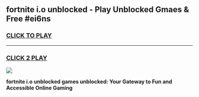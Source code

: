 
## fortnite i.o unblocked - Play Unblocked Gmaes & Free #ei6ns
<h3>
<a href="https://news.freeplayer.one?title=fortnite_i.o_unblocked&ref=26F">CLICK TO PLAY</a></h3>
<hr>

<h3>
<a href="https://news.freeplayer.one?title=fortnite_i.o_unblocked&ref=26F">CLICK 2 PLAY</a>
  
</h3>

<a href="https://news.freeplayer.one?title=fortnite_i.o_unblocked&ref=26F/"><img src="https://clearcache.store/games.png"></a>


**fortnite i.o unblocked games unblocked: Your Gateway to Fun and Accessible Online Gaming**
